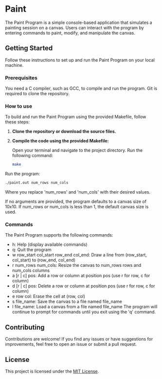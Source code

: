 # Paint

The Paint Program is a simple console-based application that simulates a painting session on a canvas. Users can interact with the program by entering commands to paint, modify, and manipulate the canvas.

## Getting Started

Follow these instructions to set up and run the Paint Program on your local machine.

### Prerequisites
You need a C compiler, such as GCC, to compile and run the program.
Git is required to clone the repository.

### How to use
To build and run the Paint Program using the provided Makefile, follow these steps:

1. **Clone the repository or download the source files.**

2. **Compile the code using the provided Makefile:**

   Open your terminal and navigate to the project directory. Run the following command:
   
   ```bash
   make
   ```
Run the program:
  ```bash
./paint.out num_rows num_cols
```
Where you replace 'num_rows' and 'num_cols' with their desired values.

If no arguments are provided, the program defaults to a canvas size of 10x10.
If num_rows or num_cols is less than 1, the default canvas size is used.
### Commands
The Paint Program supports the following commands:

- h: Help (display available commands)
- q: Quit the program
- w row_start col_start row_end col_end: Draw a line from (row_start, col_start) to (row_end, col_end)
- r num_rows num_cols: Resize the canvas to num_rows rows and num_cols columns
- a [r | c] pos: Add a row or column at position pos (use r for row, c for column)
- d [r | c] pos: Delete a row or column at position pos (use r for row, c for column)
- e row col: Erase the cell at (row, col)
- s file_name: Save the canvas to a file named file_name
- l file_name: Load a canvas from a file named file_name
The program will continue to prompt for commands until you exit using the 'q' command.

## Contributing

Contributions are welcome! If you find any issues or have suggestions for improvements, feel free to open an issue or submit a pull request.

## License

This project is licensed under the [MIT License](https://opensource.org/license/mit/).
